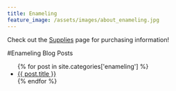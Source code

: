 ```yaml
---
title: Enameling 
feature_image: /assets/images/about_enameling.jpg
---
```


Check out the [Supplies](suppliers) page for purchasing information!

#Enameling Blog Posts

<ul>
{% for post in site.categories['enameling'] %}
    <li>
      <a href="{{ post.url }}">{{ post.title }}</a>
    </li>
{% endfor %}
</ul>
